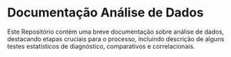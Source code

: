 # Documentação Análise de Dados
Este Repositório contém uma breve documentação sobre análise de dados, destacando etapas cruciais para o processo, incluindo descrição de alguns testes estatísticos de diagnóstico, comparativos e correlacionais.

